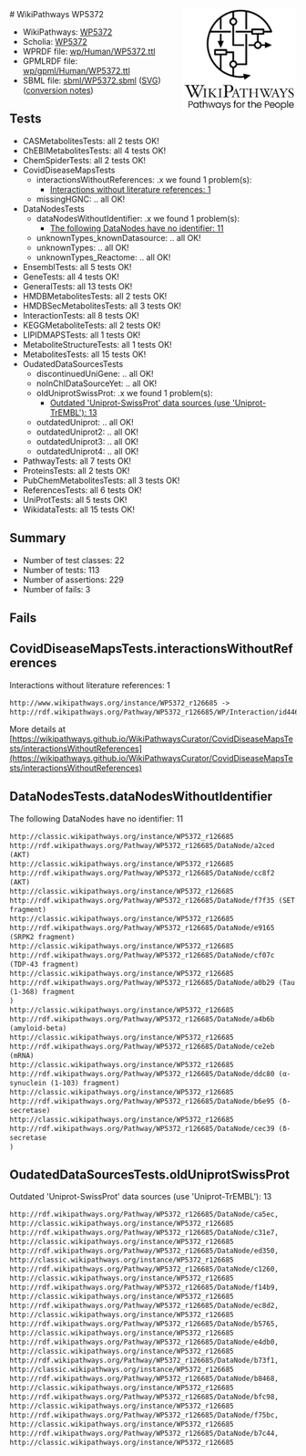 <img style="float: right; width: 200px" src="../logo.png" />
# WikiPathways WP5372

* WikiPathways: [WP5372](https://identifiers.org/wikipathways:WP5372)
* Scholia: [WP5372](https://scholia.toolforge.org/wikipathways/WP5372)
* WPRDF file: [wp/Human/WP5372.ttl](../wp/Human/WP5372.ttl)
* GPMLRDF file: [wp/gpml/Human/WP5372.ttl](../wp/gpml/Human/WP5372.ttl)
* SBML file: [sbml/WP5372.sbml](../sbml/WP5372.sbml) ([SVG](../sbml/WP5372.svg)) ([conversion notes](../sbml/WP5372.txt))

## Tests
* CASMetabolitesTests: all 2 tests OK!
* ChEBIMetabolitesTests: all 4 tests OK!
* ChemSpiderTests: all 2 tests OK!
* CovidDiseaseMapsTests
    * interactionsWithoutReferences: .x we found 1 problem(s):
        * [Interactions without literature references: 1](#2e29592f)
    * missingHGNC: .. all OK!
* DataNodesTests
    * dataNodesWithoutIdentifier: .x we found 1 problem(s):
        * [The following DataNodes have no identifier: 11](#8792c491)
    * unknownTypes_knownDatasource: .. all OK!
    * unknownTypes: .. all OK!
    * unknownTypes_Reactome: .. all OK!
* EnsemblTests: all 5 tests OK!
* GeneTests: all 4 tests OK!
* GeneralTests: all 13 tests OK!
* HMDBMetabolitesTests: all 2 tests OK!
* HMDBSecMetabolitesTests: all 3 tests OK!
* InteractionTests: all 8 tests OK!
* KEGGMetaboliteTests: all 2 tests OK!
* LIPIDMAPSTests: all 1 tests OK!
* MetaboliteStructureTests: all 1 tests OK!
* MetabolitesTests: all 15 tests OK!
* OudatedDataSourcesTests
    * discontinuedUniGene: .. all OK!
    * noInChIDataSourceYet: .. all OK!
    * oldUniprotSwissProt: .x we found 1 problem(s):
        * [Outdated 'Uniprot-SwissProt' data sources (use 'Uniprot-TrEMBL'): 13](#b03aa68d)
    * outdatedUniprot: .. all OK!
    * outdatedUniprot2: .. all OK!
    * outdatedUniprot3: .. all OK!
    * outdatedUniprot4: .. all OK!
* PathwayTests: all 7 tests OK!
* ProteinsTests: all 2 tests OK!
* PubChemMetabolitesTests: all 3 tests OK!
* ReferencesTests: all 6 tests OK!
* UniProtTests: all 5 tests OK!
* WikidataTests: all 15 tests OK!


## Summary

* Number of test classes: 22
* Number of tests: 113
* Number of assertions: 229
* Number of fails: 3

## Fails

<a name="2e29592f" />

## CovidDiseaseMapsTests.interactionsWithoutReferences

Interactions without literature references: 1
```
http://www.wikipathways.org/instance/WP5372_r126685 -> http://rdf.wikipathways.org/Pathway/WP5372_r126685/WP/Interaction/id446c1dfc
```

More details at [https://wikipathways.github.io/WikiPathwaysCurator/CovidDiseaseMapsTests/interactionsWithoutReferences](https://wikipathways.github.io/WikiPathwaysCurator/CovidDiseaseMapsTests/interactionsWithoutReferences)

<a name="8792c491" />

## DataNodesTests.dataNodesWithoutIdentifier

The following DataNodes have no identifier: 11
```
http://classic.wikipathways.org/instance/WP5372_r126685 http://rdf.wikipathways.org/Pathway/WP5372_r126685/DataNode/a2ced (AKT)
http://classic.wikipathways.org/instance/WP5372_r126685 http://rdf.wikipathways.org/Pathway/WP5372_r126685/DataNode/cc8f2 (AKT)
http://classic.wikipathways.org/instance/WP5372_r126685 http://rdf.wikipathways.org/Pathway/WP5372_r126685/DataNode/f7f35 (SET fragment)
http://classic.wikipathways.org/instance/WP5372_r126685 http://rdf.wikipathways.org/Pathway/WP5372_r126685/DataNode/e9165 (SRPK2 fragment)
http://classic.wikipathways.org/instance/WP5372_r126685 http://rdf.wikipathways.org/Pathway/WP5372_r126685/DataNode/cf07c (TDP-43 fragment)
http://classic.wikipathways.org/instance/WP5372_r126685 http://rdf.wikipathways.org/Pathway/WP5372_r126685/DataNode/a0b29 (Tau (1-368) fragment
)
http://classic.wikipathways.org/instance/WP5372_r126685 http://rdf.wikipathways.org/Pathway/WP5372_r126685/DataNode/a4b6b (amyloid-beta)
http://classic.wikipathways.org/instance/WP5372_r126685 http://rdf.wikipathways.org/Pathway/WP5372_r126685/DataNode/ce2eb (mRNA)
http://classic.wikipathways.org/instance/WP5372_r126685 http://rdf.wikipathways.org/Pathway/WP5372_r126685/DataNode/ddc80 (α-synuclein (1-103) fragment)
http://classic.wikipathways.org/instance/WP5372_r126685 http://rdf.wikipathways.org/Pathway/WP5372_r126685/DataNode/b6e95 (δ-secretase)
http://classic.wikipathways.org/instance/WP5372_r126685 http://rdf.wikipathways.org/Pathway/WP5372_r126685/DataNode/cec39 (δ-secretase
)
```

<a name="b03aa68d" />

## OudatedDataSourcesTests.oldUniprotSwissProt

Outdated 'Uniprot-SwissProt' data sources (use 'Uniprot-TrEMBL'): 13
```
http://rdf.wikipathways.org/Pathway/WP5372_r126685/DataNode/ca5ec, http://classic.wikipathways.org/instance/WP5372_r126685
http://rdf.wikipathways.org/Pathway/WP5372_r126685/DataNode/c31e7, http://classic.wikipathways.org/instance/WP5372_r126685
http://rdf.wikipathways.org/Pathway/WP5372_r126685/DataNode/ed350, http://classic.wikipathways.org/instance/WP5372_r126685
http://rdf.wikipathways.org/Pathway/WP5372_r126685/DataNode/c1260, http://classic.wikipathways.org/instance/WP5372_r126685
http://rdf.wikipathways.org/Pathway/WP5372_r126685/DataNode/f14b9, http://classic.wikipathways.org/instance/WP5372_r126685
http://rdf.wikipathways.org/Pathway/WP5372_r126685/DataNode/ec8d2, http://classic.wikipathways.org/instance/WP5372_r126685
http://rdf.wikipathways.org/Pathway/WP5372_r126685/DataNode/b5765, http://classic.wikipathways.org/instance/WP5372_r126685
http://rdf.wikipathways.org/Pathway/WP5372_r126685/DataNode/e4db0, http://classic.wikipathways.org/instance/WP5372_r126685
http://rdf.wikipathways.org/Pathway/WP5372_r126685/DataNode/b73f1, http://classic.wikipathways.org/instance/WP5372_r126685
http://rdf.wikipathways.org/Pathway/WP5372_r126685/DataNode/b8468, http://classic.wikipathways.org/instance/WP5372_r126685
http://rdf.wikipathways.org/Pathway/WP5372_r126685/DataNode/bfc98, http://classic.wikipathways.org/instance/WP5372_r126685
http://rdf.wikipathways.org/Pathway/WP5372_r126685/DataNode/f75bc, http://classic.wikipathways.org/instance/WP5372_r126685
http://rdf.wikipathways.org/Pathway/WP5372_r126685/DataNode/b7c44, http://classic.wikipathways.org/instance/WP5372_r126685
```

